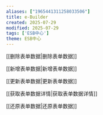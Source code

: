 ```yaml
---
aliases: ["1965441311258033506"]
title: e-Builder
created: 2025-07-29
modified: 2025-07-29
tags: ['ESB中心']
theme: ESB中心
---
```


[[删除表单数据|删除表单数据]]

[[新增表单数据|新增表单数据]]

[[更新表单数据|更新表单数据]]

[[获取表单数据详情|获取表单数据详情]]

[[还原表单数据|还原表单数据]]